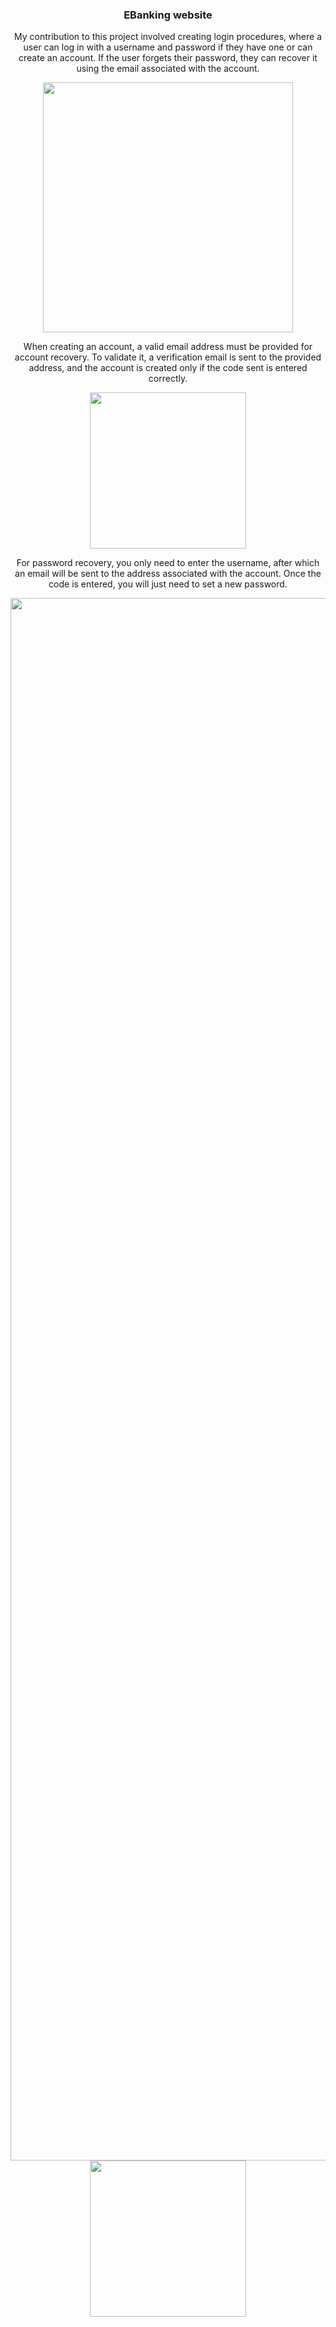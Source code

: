 <h3 align="center"> EBanking website </h3>
<div align="center">
<p>My contribution to this project involved creating login procedures, where a user can log in with a username and password if they have one or can create an account. If the user forgets their password, they can recover it using the email associated with the account.</p>
<img src="https://github.com/user-attachments/assets/164f1787-59e1-4beb-97ed-6f26220675d1" height="400"/>
<p>When creating an account, a valid email address must be provided for account recovery. To validate it, a verification email is sent to the provided address, and the account is created only if the code sent is entered correctly.</p>
<img src="https://github.com/user-attachments/assets/9fc3aa5d-49a7-429b-ad72-cdb7ac4a5f30" height="250"/>
<p>For password recovery, you only need to enter the username, after which an email will be sent to the address associated with the account. Once the code is entered, you will just need to set a new password.</p>
<img src="https://github.com/user-attachments/assets/c2271cc2-451b-4b7e-b5c4-7ec6ba23a5c8" height="2500"/>
<img src="https://github.com/user-attachments/assets/f8049916-b722-4c99-8b8e-90afeca68b93" height="250"/>
</div>


